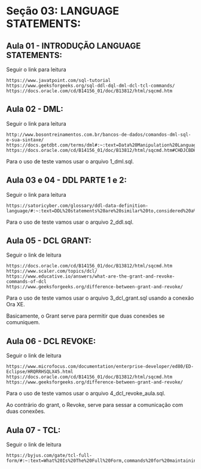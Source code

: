 # Seção 03: LANGUAGE STATEMENTS:

## Aula 01 - INTRODUÇÃO LANGUAGE STATEMENTS:
Seguir o link para leitura

    https://www.javatpoint.com/sql-tutorial
    https://www.geeksforgeeks.org/sql-ddl-dql-dml-dcl-tcl-commands/
    https://docs.oracle.com/cd/B14156_01/doc/B13812/html/sqcmd.htm

## Aula 02 - DML:
Seguir o link para leitura

    http://www.bosontreinamentos.com.br/bancos-de-dados/comandos-dml-sql-e-sua-sintaxe/
    https://docs.getdbt.com/terms/dml#:~:text=Data%20Manipulation%20Language%20(DML)%20is,level%20data%20from%20database%20tables
    https://docs.oracle.com/cd/B14156_01/doc/B13812/html/sqcmd.htm#CHDJCBDH

Para o uso de teste vamos usar o arquivo 1_dml.sql.

## Aula 03 e 04 - DDL PARTE 1 e 2:
Seguir o link para leitura

    https://satoricyber.com/glossary/ddl-data-definition-language/#:~:text=DDL%20statements%20are%20similar%20to,considered%20a%20subset%20of%20SQL.

Para o uso de teste vamos usar o arquivo 2_ddl.sql.

## Aula 05 - DCL GRANT:
Seguir o link de leitura

    https://docs.oracle.com/cd/B14156_01/doc/B13812/html/sqcmd.htm
    https://www.scaler.com/topics/dcl/
    https://www.educative.io/answers/what-are-the-grant-and-revoke-commands-of-dcl
    https://www.geeksforgeeks.org/difference-between-grant-and-revoke/

Para o uso de teste vamos usar o arquivo 3_dcl_grant.sql usando a conexão Ora XE.

Basicamente, o Grant serve para permitir que duas conexões se comuniquem.

## Aula 06 - DCL REVOKE:
Seguir o link de leitura

    https://www.microfocus.com/documentation/enterprise-developer/ed80/ED-Eclipse/HRQRRHSQLX45.html
    https://docs.oracle.com/cd/B14156_01/doc/B13812/html/sqcmd.htm
    https://www.geeksforgeeks.org/difference-between-grant-and-revoke/

Para o uso de teste vamos usar o arquivo 4_dcl_revoke_aula.sql.

Ao contrário do grant, o Revoke, serve para sessar a comunicação com duas conexões.

## Aula 07 - TCL:
Seguir o link de leitura

    https://byjus.com/gate/tcl-full-form/#:~:text=What%20Is%20The%20Full%20Form,commands%20for%20maintaining%20its%20transactions.
